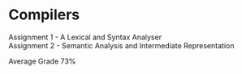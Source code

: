 # Compilers

Assignment 1 - A Lexical and Syntax Analyser  
Assignment 2 - Semantic Analysis and Intermediate Representation

Average Grade 73%
